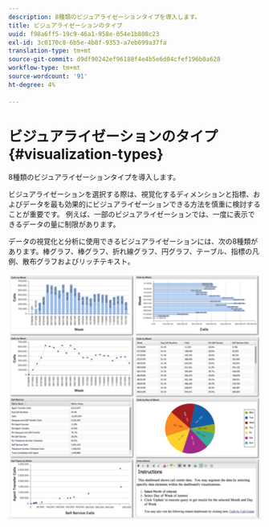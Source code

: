 ```yaml
---
description: 8種類のビジュアライゼーションタイプを導入します。
title: ビジュアライゼーションのタイプ
uuid: f98a6ff5-19c9-46a1-958e-054e1b808c23
exl-id: 3c0170c8-6b5e-4b8f-9353-a7eb699a37fa
translation-type: tm+mt
source-git-commit: d9df90242ef96188f4e4b5e6d04cfef196b0a628
workflow-type: tm+mt
source-wordcount: '91'
ht-degree: 4%

---
```


# ビジュアライゼーションのタイプ{#visualization-types}

8種類のビジュアライゼーションタイプを導入します。

ビジュアライゼーションを選択する際は、視覚化するディメンションと指標、およびデータを最も効果的にビジュアライゼーションできる方法を慎重に検討することが重要です。 例えば、一部のビジュアライゼーションでは、一度に表示できるデータの量に制限があります。

データの視覚化と分析に使用できるビジュアライゼーションには、次の8種類があります。棒グラフ、棒グラフ、折れ線グラフ、円グラフ、テーブル、指標の凡例、散布グラフおよびリッチテキスト。

![](assets/visualization_types.png)

